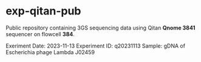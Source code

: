 # exp-qitan-pub
Public repository containing 3GS sequencing data using Qitan **Qnome 3841** sequencer on flowcell **384**.

Exeriment Date: 2023-11-13
Experiment ID: q20231113
Sample: gDNA of Escherichia phage Lambda J02459
